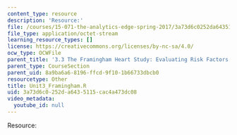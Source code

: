 ```yaml
---
content_type: resource
description: 'Resource:'
file: /courses/15-071-the-analytics-edge-spring-2017/3a73d6c0252da6435115cac4a473dc08_Unit3_Framingham.R
file_type: application/octet-stream
learning_resource_types: []
license: https://creativecommons.org/licenses/by-nc-sa/4.0/
ocw_type: OCWFile
parent_title: '3.3 The Framingham Heart Study: Evaluating Risk Factors to Save Lives '
parent_type: CourseSection
parent_uid: 8a9ba6a6-8196-ffcd-9f10-1b66733dbcb0
resourcetype: Other
title: Unit3_Framingham.R
uid: 3a73d6c0-252d-a643-5115-cac4a473dc08
video_metadata:
  youtube_id: null
---
```

Resource: